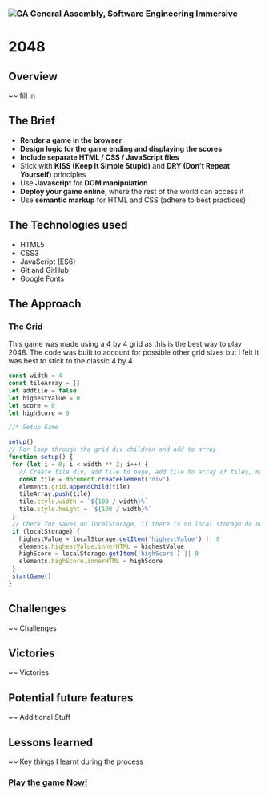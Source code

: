 ### ![GA](https://cloud.githubusercontent.com/assets/40461/8183776/469f976e-1432-11e5-8199-6ac91363302b.png) General Assembly, Software Engineering Immersive
# 2048

## Overview
~~ fill in


## The Brief 

- **Render a game in the browser**
- **Design logic for the game ending and displaying the scores**
- **Include separate HTML / CSS / JavaScript files**
- Stick with **KISS (Keep It Simple Stupid)** and **DRY (Don't Repeat Yourself)** principles
- Use **Javascript** for **DOM manipulation**
- **Deploy your game online**, where the rest of the world can access it
- Use **semantic markup** for HTML and CSS (adhere to best practices)


## The Technologies used 

- HTML5
- CSS3
- JavaScript (ES6)
- Git and GitHub
- Google Fonts


## The Approach

### The Grid

This game was made using a 4 by 4 grid as this is the best way to play 2048. The code was built to account for possible other grid sizes but I felt it was best to stick to the classic 4 by 4

 ```js
 const width = 4
const tileArray = []
let addtile = false
let highestValue = 0
let score = 0
let highScore = 0

//* Setup Game

setup()
// For loop through the grid div children and add to array
function setup() {
  for (let i = 0; i < width ** 2; i++) {
    // Create tile div, add tile to page, add tile to array of tiles, make the tiles scale properly with flexbox
    const tile = document.createElement('div')
    elements.grid.appendChild(tile)
    tileArray.push(tile)
    tile.style.width = `${100 / width}%`
    tile.style.height = `${100 / width}%`
  }
  // Check for saves on localStorage, if there is no local storage do nothing, if there is then load the saves!
  if (localStorage) {
    highestValue = localStorage.getItem('highestValue') || 0
    elements.highestValue.innerHTML = highestValue
    highScore = localStorage.getItem('highScore') || 0
    elements.highScore.innerHTML = highScore
  }
  startGame()
}
 ```

## Challenges
~~ Challenges



## Victories 
~~ Victories


## Potential future features
~~ Additional Stuff


## Lessons learned
~~ Key things I learnt during the process

### [Play the game Now!](https://sirdantheawesome.github.io/project-1/)